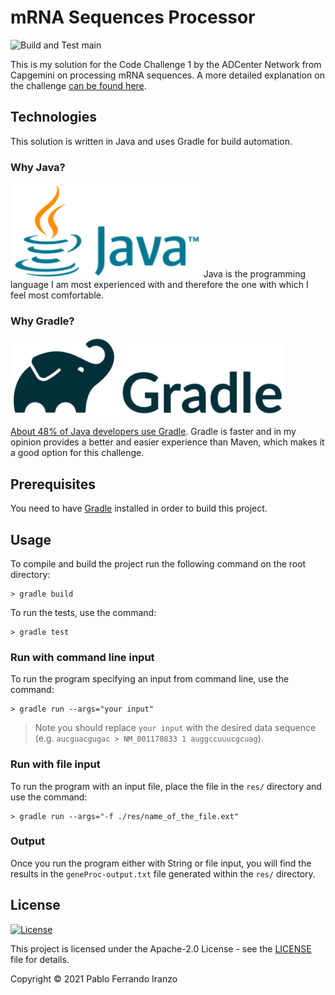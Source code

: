 # mRNA Sequences Processor

![Build and Test main](https://github.com/pabferir/mRNA-Sequences-Processor/actions/workflows/gradle.yml/badge.svg)

This is my solution for the Code Challenge 1 by the ADCenter Network from Capgemini on processing mRNA sequences. A more
detailed explanation on the challenge [can be found here](doc/ADCenter_Network_Code_Challenge_Processing_mRNA_Sequences.pdf).

## Technologies
This solution is written in Java and uses Gradle for build automation.

### Why Java?
<img src="doc/java-logo.png" height="150px"/>
Java is the programming language I am most experienced with and therefore the one with which I feel most comfortable.

### Why Gradle?
<img src="doc/gradle-logo.png" height="125px"/>

[About 48% of Java developers use Gradle](https://www.jetbrains.com/lp/devecosystem-2020/java/). Gradle is faster and in
my opinion provides a better and easier experience than Maven, which makes it a good option for this challenge.

## Prerequisites
You need to have [Gradle](https://gradle.org/install/) installed in order to build this project.

## Usage

To compile and build the project run the following command on the root directory:
```
> gradle build
```
To run the tests, use the command:
```
> gradle test
```

### Run with command line input
To run the program specifying an input from command line, use the command:
```
> gradle run --args="your input"
```
> Note you should replace `your input` with the desired data sequence (e.g. `aucguacgugac > NM_001170833 1 auggccuuucgcuag`).

### Run with file input
To run the program with an input file, place the file in the `res/` directory and use the command:
```
> gradle run --args="-f ./res/name_of_the_file.ext"
```

### Output
Once you run the program either with String or file input, you will find the results in the `geneProc-output.txt` file generated within the `res/` directory.

## License

[![License](https://img.shields.io/badge/License-Apache%202.0-blue.svg)](https://opensource.org/licenses/Apache-2.0)

This project is licensed under the Apache-2.0 License - see the [LICENSE](LICENSE) file for details.

Copyright © 2021 Pablo Ferrando Iranzo
